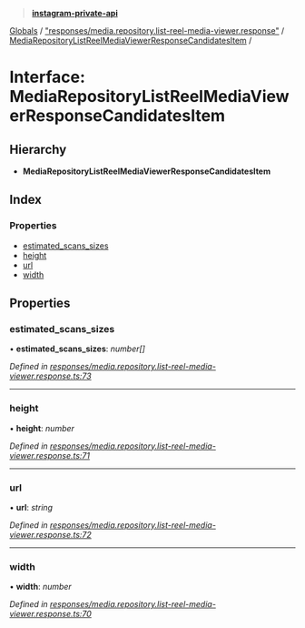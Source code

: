 > **[instagram-private-api](../README.md)**

[Globals](../README.md) / ["responses/media.repository.list-reel-media-viewer.response"](../modules/_responses_media_repository_list_reel_media_viewer_response_.md) / [MediaRepositoryListReelMediaViewerResponseCandidatesItem](_responses_media_repository_list_reel_media_viewer_response_.mediarepositorylistreelmediaviewerresponsecandidatesitem.md) /

# Interface: MediaRepositoryListReelMediaViewerResponseCandidatesItem

## Hierarchy

* **MediaRepositoryListReelMediaViewerResponseCandidatesItem**

## Index

### Properties

* [estimated_scans_sizes](_responses_media_repository_list_reel_media_viewer_response_.mediarepositorylistreelmediaviewerresponsecandidatesitem.md#estimated_scans_sizes)
* [height](_responses_media_repository_list_reel_media_viewer_response_.mediarepositorylistreelmediaviewerresponsecandidatesitem.md#height)
* [url](_responses_media_repository_list_reel_media_viewer_response_.mediarepositorylistreelmediaviewerresponsecandidatesitem.md#url)
* [width](_responses_media_repository_list_reel_media_viewer_response_.mediarepositorylistreelmediaviewerresponsecandidatesitem.md#width)

## Properties

###  estimated_scans_sizes

• **estimated_scans_sizes**: *number[]*

*Defined in [responses/media.repository.list-reel-media-viewer.response.ts:73](https://github.com/dilame/instagram-private-api/blob/01eb399/src/responses/media.repository.list-reel-media-viewer.response.ts#L73)*

___

###  height

• **height**: *number*

*Defined in [responses/media.repository.list-reel-media-viewer.response.ts:71](https://github.com/dilame/instagram-private-api/blob/01eb399/src/responses/media.repository.list-reel-media-viewer.response.ts#L71)*

___

###  url

• **url**: *string*

*Defined in [responses/media.repository.list-reel-media-viewer.response.ts:72](https://github.com/dilame/instagram-private-api/blob/01eb399/src/responses/media.repository.list-reel-media-viewer.response.ts#L72)*

___

###  width

• **width**: *number*

*Defined in [responses/media.repository.list-reel-media-viewer.response.ts:70](https://github.com/dilame/instagram-private-api/blob/01eb399/src/responses/media.repository.list-reel-media-viewer.response.ts#L70)*